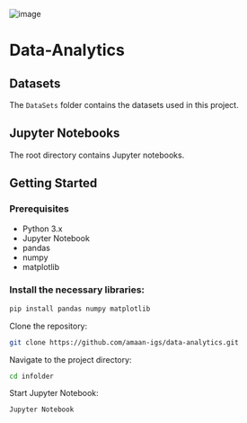 ![image](https://github.com/user-attachments/assets/0616e064-057b-4f26-a1e9-ce8cfda2147d)
# Data-Analytics

## Datasets

The `DataSets` folder contains the datasets used in this project.

## Jupyter Notebooks

The root directory contains Jupyter notebooks.

## Getting Started

### Prerequisites

- Python 3.x
- Jupyter Notebook
- pandas
- numpy
- matplotlib

### Install the necessary libraries:

```sh
pip install pandas numpy matplotlib
```

Clone the repository:
```sh
git clone https://github.com/amaan-igs/data-analytics.git
```

Navigate to the project directory:
```sh
cd infolder
```

Start Jupyter Notebook:
```sh
Jupyter Notebook
```
